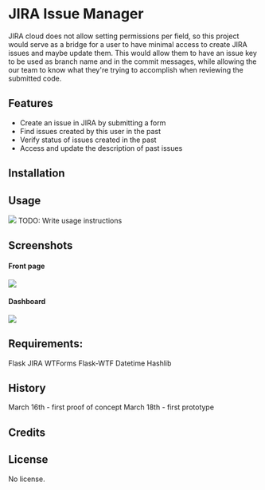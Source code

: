 # JIRA Issue Manager

JIRA cloud does not allow setting permissions per field, so this project would serve as a bridge for a user to have minimal access to create JIRA issues and maybe update them.
This would allow them to have an issue key to be used as branch name and in the commit messages, while allowing the our team to know what they're trying to accomplish when reviewing the submitted code.

## Features
- Create an issue in JIRA by submitting a form
- Find issues created by this user in the past
- Verify status of issues created in the past
- Access and update the description of past issues

## Installation

## Usage
![](http://i.giphy.com/3osxY4o6Kk86uid4He.gif)
TODO: Write usage instructions

## Screenshots
#### Front page
![](http://s22.postimg.org/kpz2zh3rl/screenshot_2016_03_23_at_12_21_01_PM.png)
#### Dashboard
![](http://s22.postimg.org/n8ks05pht/screenshot_2016_03_23_at_12_28_36_PM.png)

## Requirements:
Flask
JIRA
WTForms
Flask-WTF
Datetime
Hashlib


## History
March 16th - first proof of concept
March 18th - first prototype

## Credits

## License
No license.
